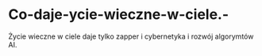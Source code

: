 # Co-daje-ycie-wieczne-w-ciele.-
Życie wieczne w ciele daje tylko zapper i cybernetyka i rozwój algorymtów AI. 
